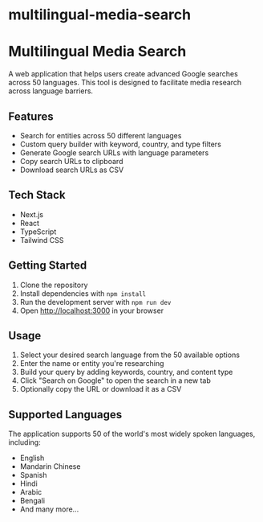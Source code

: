 # multilingual-media-search
# Multilingual Media Search

A web application that helps users create advanced Google searches across 50 languages. This tool is designed to facilitate media research across language barriers.

## Features

- Search for entities across 50 different languages
- Custom query builder with keyword, country, and type filters
- Generate Google search URLs with language parameters
- Copy search URLs to clipboard
- Download search URLs as CSV

## Tech Stack

- Next.js
- React
- TypeScript
- Tailwind CSS

## Getting Started

1. Clone the repository
2. Install dependencies with `npm install`
3. Run the development server with `npm run dev`
4. Open [http://localhost:3000](http://localhost:3000) in your browser

## Usage

1. Select your desired search language from the 50 available options
2. Enter the name or entity you're researching
3. Build your query by adding keywords, country, and content type
4. Click "Search on Google" to open the search in a new tab
5. Optionally copy the URL or download it as a CSV

## Supported Languages

The application supports 50 of the world's most widely spoken languages, including:
- English
- Mandarin Chinese
- Spanish
- Hindi
- Arabic
- Bengali
- And many more...
